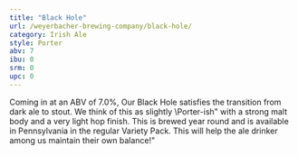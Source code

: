 ```yaml
---
title: "Black Hole"
url: /weyerbacher-brewing-company/black-hole/
category: Irish Ale
style: Porter
abv: 7
ibu: 0
srm: 0
upc: 0
---
```

Coming in at an ABV of 7.0%, Our Black Hole satisfies the transition from dark ale to stout. We think of this as slightly \Porter-ish\" with a strong malt body and a very light hop finish. This is brewed year round and is available in Pennsylvania in the regular Variety Pack.  This will help the ale drinker among us maintain their own balance!"
